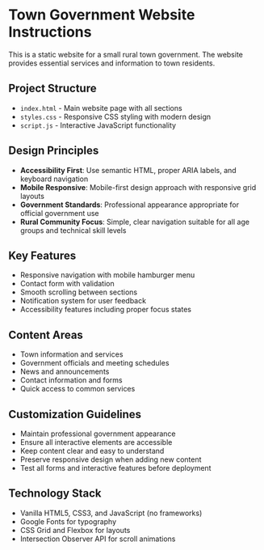 <!-- Use this file to provide workspace-specific custom instructions to Copilot. For more details, visit https://code.visualstudio.com/docs/copilot/copilot-customization#_use-a-githubcopilotinstructionsmd-file -->

# Town Government Website Instructions

This is a static website for a small rural town government. The website provides essential services and information to town residents.

## Project Structure
- `index.html` - Main website page with all sections
- `styles.css` - Responsive CSS styling with modern design
- `script.js` - Interactive JavaScript functionality

## Design Principles
- **Accessibility First**: Use semantic HTML, proper ARIA labels, and keyboard navigation
- **Mobile Responsive**: Mobile-first design approach with responsive grid layouts
- **Government Standards**: Professional appearance appropriate for official government use
- **Rural Community Focus**: Simple, clear navigation suitable for all age groups and technical skill levels

## Key Features
- Responsive navigation with mobile hamburger menu
- Contact form with validation
- Smooth scrolling between sections
- Notification system for user feedback
- Accessibility features including proper focus states

## Content Areas
- Town information and services
- Government officials and meeting schedules
- News and announcements
- Contact information and forms
- Quick access to common services

## Customization Guidelines
- Maintain professional government appearance
- Ensure all interactive elements are accessible
- Keep content clear and easy to understand
- Preserve responsive design when adding new content
- Test all forms and interactive features before deployment

## Technology Stack
- Vanilla HTML5, CSS3, and JavaScript (no frameworks)
- Google Fonts for typography
- CSS Grid and Flexbox for layouts
- Intersection Observer API for scroll animations
